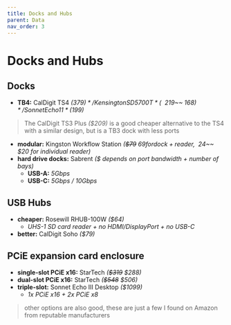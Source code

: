 ```yaml
---
title: Docks and Hubs
parent: Data
nav_order: 3
---
```

# Docks and Hubs

## Docks

- **TB4:** CalDigit TS4 *($379)* / Kensington SD5700T *(~~$219~~ $168)* / Sonnet Echo 11 *($199)*

> The CalDigit TS3 Plus *($209)* is a good cheaper alternative to the TS4 with a similar design, but is a TB3 dock with less ports

- **modular:** Kingston Workflow Station *(~~$79~~ $69 for dock + reader, ~~$24~~ $20 for individual reader)*
- **hard drive docks:** Sabrent *($ depends on port bandwidth + number of bays)*
	- **USB-A:** *5Gbps*
	- **USB-C:** *5Gbps / 10Gbps*

## USB Hubs

- **cheaper:** Rosewill RHUB-100W *($64)*
	- *UHS-1 SD card reader + no HDMI/DisplayPort + no USB-C*
- **better:** CalDigit Soho *($79)*

## PCiE expansion card enclosure 

- **single-slot PCiE x16:** StarTech *(~~$319~~ $288)*
- **dual-slot PCiE x16:** StarTech *(~~$548~~ $506)*
- **triple-slot:** Sonnet Echo III Desktop *($1099)*
	- *1x PCiE x16 + 2x PCiE x8*

> other options are also good, these are just a few I found on Amazon from reputable manufacturers
